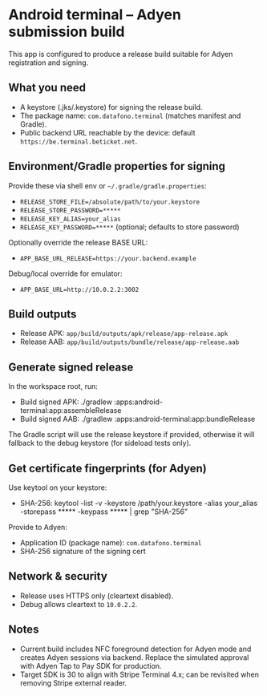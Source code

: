 # Android terminal – Adyen submission build

This app is configured to produce a release build suitable for Adyen registration and signing.

## What you need
- A keystore (.jks/.keystore) for signing the release build.
- The package name: `com.datafono.terminal` (matches manifest and Gradle).
- Public backend URL reachable by the device: default `https://be.terminal.beticket.net`.

## Environment/Gradle properties for signing
Provide these via shell env or `~/.gradle/gradle.properties`:

- `RELEASE_STORE_FILE=/absolute/path/to/your.keystore`
- `RELEASE_STORE_PASSWORD=*****`
- `RELEASE_KEY_ALIAS=your_alias`
- `RELEASE_KEY_PASSWORD=*****` (optional; defaults to store password)

Optionally override the release BASE URL:
- `APP_BASE_URL_RELEASE=https://your.backend.example`

Debug/local override for emulator:
- `APP_BASE_URL=http://10.0.2.2:3002`

## Build outputs
- Release APK: `app/build/outputs/apk/release/app-release.apk`
- Release AAB: `app/build/outputs/bundle/release/app-release.aab`

## Generate signed release
In the workspace root, run:

- Build signed APK: ./gradlew :apps:android-terminal:app:assembleRelease
- Build signed AAB: ./gradlew :apps:android-terminal:app:bundleRelease

The Gradle script will use the release keystore if provided, otherwise it will fallback to the debug keystore (for sideload tests only).

## Get certificate fingerprints (for Adyen)
Use keytool on your keystore:

- SHA-256: keytool -list -v -keystore /path/your.keystore -alias your_alias -storepass ***** -keypass ***** | grep "SHA-256"

Provide to Adyen:
- Application ID (package name): `com.datafono.terminal`
- SHA-256 signature of the signing cert

## Network & security
- Release uses HTTPS only (cleartext disabled).
- Debug allows cleartext to `10.0.2.2`.

## Notes
- Current build includes NFC foreground detection for Adyen mode and creates Adyen sessions via backend. Replace the simulated approval with Adyen Tap to Pay SDK for production.
- Target SDK is 30 to align with Stripe Terminal 4.x; can be revisited when removing Stripe external reader.
